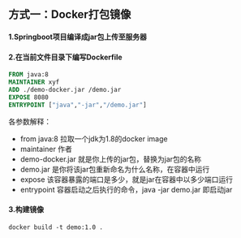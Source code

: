 ## 方式一：Docker打包镜像

#### 1.Springboot项目编译成jar包上传至服务器

#### 2.在当前文件目录下编写Dockerfile

```dockerfile
FROM java:8
MAINTAINER xyf
ADD ./demo-docker.jar /demo.jar
EXPOSE 8080
ENTRYPOINT ["java","-jar","/demo.jar"]
```

各参数解释：

- from java:8  拉取一个jdk为1.8的docker image
- maintainer  作者
- demo-docker.jar 就是你上传的jar包，替换为jar包的名称
- demo.jar  是你将该jar包重新命名为什么名称，在容器中运行
- expose  该容器暴露的端口是多少，就是jar在容器中以多少端口运行
- entrypoint 容器启动之后执行的命令，java -jar demo.jar  即启动jar

#### 3.构建镜像

```shell
docker build -t demo:1.0 .
```

